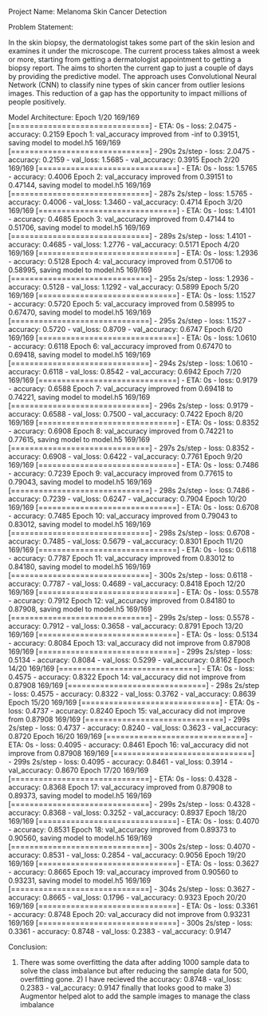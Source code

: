 Project Name: Melanoma Skin Cancer Detection

Problem Statement:

In the skin biopsy, the dermatologist takes some part of the skin lesion and examines it under the microscope. The current process takes almost a week or more, starting from getting a dermatologist appointment to getting a biopsy report. The aims to shorten the current gap to just a couple of days by providing the predictive model. The approach uses Convolutional Neural Network (CNN) to classify nine types of skin cancer from outlier lesions images. This reduction of a gap has the opportunity to impact millions of people positively.


Model Architecture:
Epoch 1/20
169/169 [==============================] - ETA: 0s - loss: 2.0475 - accuracy: 0.2159
Epoch 1: val_accuracy improved from -inf to 0.39151, saving model to model.h5
169/169 [==============================] - 290s 2s/step - loss: 2.0475 - accuracy: 0.2159 - val_loss: 1.5685 - val_accuracy: 0.3915
Epoch 2/20
169/169 [==============================] - ETA: 0s - loss: 1.5765 - accuracy: 0.4006
Epoch 2: val_accuracy improved from 0.39151 to 0.47144, saving model to model.h5
169/169 [==============================] - 287s 2s/step - loss: 1.5765 - accuracy: 0.4006 - val_loss: 1.3460 - val_accuracy: 0.4714
Epoch 3/20
169/169 [==============================] - ETA: 0s - loss: 1.4101 - accuracy: 0.4685
Epoch 3: val_accuracy improved from 0.47144 to 0.51706, saving model to model.h5
169/169 [==============================] - 289s 2s/step - loss: 1.4101 - accuracy: 0.4685 - val_loss: 1.2776 - val_accuracy: 0.5171
Epoch 4/20
169/169 [==============================] - ETA: 0s - loss: 1.2936 - accuracy: 0.5128
Epoch 4: val_accuracy improved from 0.51706 to 0.58995, saving model to model.h5
169/169 [==============================] - 295s 2s/step - loss: 1.2936 - accuracy: 0.5128 - val_loss: 1.1292 - val_accuracy: 0.5899
Epoch 5/20
169/169 [==============================] - ETA: 0s - loss: 1.1527 - accuracy: 0.5720
Epoch 5: val_accuracy improved from 0.58995 to 0.67470, saving model to model.h5
169/169 [==============================] - 295s 2s/step - loss: 1.1527 - accuracy: 0.5720 - val_loss: 0.8709 - val_accuracy: 0.6747
Epoch 6/20
169/169 [==============================] - ETA: 0s - loss: 1.0610 - accuracy: 0.6118
Epoch 6: val_accuracy improved from 0.67470 to 0.69418, saving model to model.h5
169/169 [==============================] - 294s 2s/step - loss: 1.0610 - accuracy: 0.6118 - val_loss: 0.8542 - val_accuracy: 0.6942
Epoch 7/20
169/169 [==============================] - ETA: 0s - loss: 0.9179 - accuracy: 0.6588
Epoch 7: val_accuracy improved from 0.69418 to 0.74221, saving model to model.h5
169/169 [==============================] - 296s 2s/step - loss: 0.9179 - accuracy: 0.6588 - val_loss: 0.7500 - val_accuracy: 0.7422
Epoch 8/20
169/169 [==============================] - ETA: 0s - loss: 0.8352 - accuracy: 0.6908
Epoch 8: val_accuracy improved from 0.74221 to 0.77615, saving model to model.h5
169/169 [==============================] - 297s 2s/step - loss: 0.8352 - accuracy: 0.6908 - val_loss: 0.6422 - val_accuracy: 0.7761
Epoch 9/20
169/169 [==============================] - ETA: 0s - loss: 0.7486 - accuracy: 0.7239
Epoch 9: val_accuracy improved from 0.77615 to 0.79043, saving model to model.h5
169/169 [==============================] - 298s 2s/step - loss: 0.7486 - accuracy: 0.7239 - val_loss: 0.6247 - val_accuracy: 0.7904
Epoch 10/20
169/169 [==============================] - ETA: 0s - loss: 0.6708 - accuracy: 0.7485
Epoch 10: val_accuracy improved from 0.79043 to 0.83012, saving model to model.h5
169/169 [==============================] - 298s 2s/step - loss: 0.6708 - accuracy: 0.7485 - val_loss: 0.5679 - val_accuracy: 0.8301
Epoch 11/20
169/169 [==============================] - ETA: 0s - loss: 0.6118 - accuracy: 0.7787
Epoch 11: val_accuracy improved from 0.83012 to 0.84180, saving model to model.h5
169/169 [==============================] - 300s 2s/step - loss: 0.6118 - accuracy: 0.7787 - val_loss: 0.4689 - val_accuracy: 0.8418
Epoch 12/20
169/169 [==============================] - ETA: 0s - loss: 0.5578 - accuracy: 0.7912
Epoch 12: val_accuracy improved from 0.84180 to 0.87908, saving model to model.h5
169/169 [==============================] - 299s 2s/step - loss: 0.5578 - accuracy: 0.7912 - val_loss: 0.3658 - val_accuracy: 0.8791
Epoch 13/20
169/169 [==============================] - ETA: 0s - loss: 0.5134 - accuracy: 0.8084
Epoch 13: val_accuracy did not improve from 0.87908
169/169 [==============================] - 299s 2s/step - loss: 0.5134 - accuracy: 0.8084 - val_loss: 0.5299 - val_accuracy: 0.8162
Epoch 14/20
169/169 [==============================] - ETA: 0s - loss: 0.4575 - accuracy: 0.8322
Epoch 14: val_accuracy did not improve from 0.87908
169/169 [==============================] - 298s 2s/step - loss: 0.4575 - accuracy: 0.8322 - val_loss: 0.3762 - val_accuracy: 0.8639
Epoch 15/20
169/169 [==============================] - ETA: 0s - loss: 0.4737 - accuracy: 0.8240
Epoch 15: val_accuracy did not improve from 0.87908
169/169 [==============================] - 299s 2s/step - loss: 0.4737 - accuracy: 0.8240 - val_loss: 0.3623 - val_accuracy: 0.8720
Epoch 16/20
169/169 [==============================] - ETA: 0s - loss: 0.4095 - accuracy: 0.8461
Epoch 16: val_accuracy did not improve from 0.87908
169/169 [==============================] - 299s 2s/step - loss: 0.4095 - accuracy: 0.8461 - val_loss: 0.3914 - val_accuracy: 0.8670
Epoch 17/20
169/169 [==============================] - ETA: 0s - loss: 0.4328 - accuracy: 0.8368
Epoch 17: val_accuracy improved from 0.87908 to 0.89373, saving model to model.h5
169/169 [==============================] - 299s 2s/step - loss: 0.4328 - accuracy: 0.8368 - val_loss: 0.3252 - val_accuracy: 0.8937
Epoch 18/20
169/169 [==============================] - ETA: 0s - loss: 0.4070 - accuracy: 0.8531
Epoch 18: val_accuracy improved from 0.89373 to 0.90560, saving model to model.h5
169/169 [==============================] - 300s 2s/step - loss: 0.4070 - accuracy: 0.8531 - val_loss: 0.2854 - val_accuracy: 0.9056
Epoch 19/20
169/169 [==============================] - ETA: 0s - loss: 0.3627 - accuracy: 0.8665
Epoch 19: val_accuracy improved from 0.90560 to 0.93231, saving model to model.h5
169/169 [==============================] - 304s 2s/step - loss: 0.3627 - accuracy: 0.8665 - val_loss: 0.1796 - val_accuracy: 0.9323
Epoch 20/20
169/169 [==============================] - ETA: 0s - loss: 0.3361 - accuracy: 0.8748
Epoch 20: val_accuracy did not improve from 0.93231
169/169 [==============================] - 300s 2s/step - loss: 0.3361 - accuracy: 0.8748 - val_loss: 0.2383 - val_accuracy: 0.9147

Conclusion:
1) There was some overfitting the data after adding 1000 sample data to solve the class imbalance but after reducing the sample data for 500, overfitting gone. 2) I have recieved the accuracy: 0.8748 - val_loss: 0.2383 - val_accuracy: 0.9147 finally that looks good to make 3) Augmentor helped alot to add the sample images to manage the class imbalance
